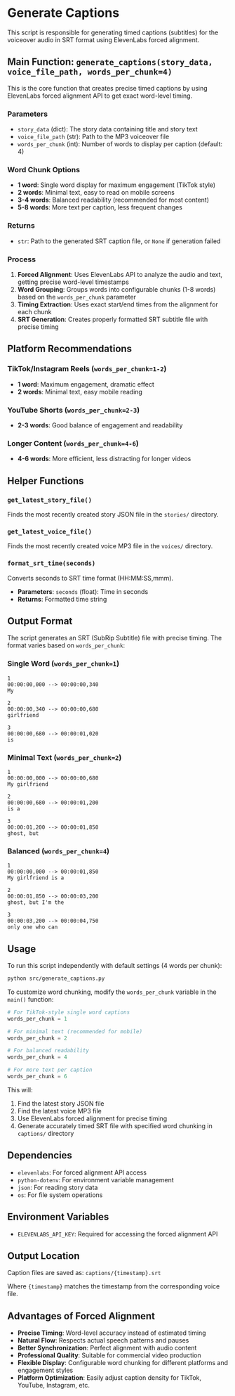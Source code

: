 # Generate Captions

This script is responsible for generating timed captions (subtitles) for the voiceover audio in SRT format using ElevenLabs forced alignment.

## Main Function: `generate_captions(story_data, voice_file_path, words_per_chunk=4)`

This is the core function that creates precise timed captions by using ElevenLabs forced alignment API to get exact word-level timing.

### Parameters

- `story_data` (dict): The story data containing title and story text
- `voice_file_path` (str): Path to the MP3 voiceover file
- `words_per_chunk` (int): Number of words to display per caption (default: 4)

### Word Chunk Options

- **1 word**: Single word display for maximum engagement (TikTok style)
- **2 words**: Minimal text, easy to read on mobile screens
- **3-4 words**: Balanced readability (recommended for most content)
- **5-8 words**: More text per caption, less frequent changes

### Returns

- `str`: Path to the generated SRT caption file, or `None` if generation failed

### Process

1. **Forced Alignment**: Uses ElevenLabs API to analyze the audio and text, getting precise word-level timestamps
2. **Word Grouping**: Groups words into configurable chunks (1-8 words) based on the `words_per_chunk` parameter
3. **Timing Extraction**: Uses exact start/end times from the alignment for each chunk
4. **SRT Generation**: Creates properly formatted SRT subtitle file with precise timing

## Platform Recommendations

### TikTok/Instagram Reels (`words_per_chunk=1-2`)
- **1 word**: Maximum engagement, dramatic effect
- **2 words**: Minimal text, easy mobile reading

### YouTube Shorts (`words_per_chunk=2-3`)
- **2-3 words**: Good balance of engagement and readability

### Longer Content (`words_per_chunk=4-6`)
- **4-6 words**: More efficient, less distracting for longer videos

## Helper Functions

### `get_latest_story_file()`

Finds the most recently created story JSON file in the `stories/` directory.

### `get_latest_voice_file()`

Finds the most recently created voice MP3 file in the `voices/` directory.

### `format_srt_time(seconds)`

Converts seconds to SRT time format (HH:MM:SS,mmm).

- **Parameters**: `seconds` (float): Time in seconds
- **Returns**: Formatted time string

## Output Format

The script generates an SRT (SubRip Subtitle) file with precise timing. The format varies based on `words_per_chunk`:

### Single Word (`words_per_chunk=1`)
```
1
00:00:00,000 --> 00:00:00,340
My

2
00:00:00,340 --> 00:00:00,680
girlfriend

3
00:00:00,680 --> 00:00:01,020
is
```

### Minimal Text (`words_per_chunk=2`)
```
1
00:00:00,000 --> 00:00:00,680
My girlfriend

2
00:00:00,680 --> 00:00:01,200
is a

3
00:00:01,200 --> 00:00:01,850
ghost, but
```

### Balanced (`words_per_chunk=4`)
```
1
00:00:00,000 --> 00:00:01,850
My girlfriend is a

2
00:00:01,850 --> 00:00:03,200
ghost, but I'm the

3
00:00:03,200 --> 00:00:04,750
only one who can
```

## Usage

To run this script independently with default settings (4 words per chunk):

```bash
python src/generate_captions.py
```

To customize word chunking, modify the `words_per_chunk` variable in the `main()` function:

```python
# For TikTok-style single word captions
words_per_chunk = 1

# For minimal text (recommended for mobile)
words_per_chunk = 2

# For balanced readability
words_per_chunk = 4

# For more text per caption
words_per_chunk = 6
```

This will:
1. Find the latest story JSON file
2. Find the latest voice MP3 file  
3. Use ElevenLabs forced alignment for precise timing
4. Generate accurately timed SRT file with specified word chunking in `captions/` directory

## Dependencies

- `elevenlabs`: For forced alignment API access
- `python-dotenv`: For environment variable management
- `json`: For reading story data
- `os`: For file system operations

## Environment Variables

- `ELEVENLABS_API_KEY`: Required for accessing the forced alignment API

## Output Location

Caption files are saved as: `captions/{timestamp}.srt`

Where `{timestamp}` matches the timestamp from the corresponding voice file.

## Advantages of Forced Alignment

- **Precise Timing**: Word-level accuracy instead of estimated timing
- **Natural Flow**: Respects actual speech patterns and pauses
- **Better Synchronization**: Perfect alignment with audio content
- **Professional Quality**: Suitable for commercial video production
- **Flexible Display**: Configurable word chunking for different platforms and engagement styles
- **Platform Optimization**: Easily adjust caption density for TikTok, YouTube, Instagram, etc.
